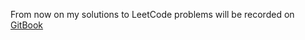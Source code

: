 From now on my solutions to LeetCode problems will be recorded on [GitBook](https://twchen.gitbook.io/leetcode/)
